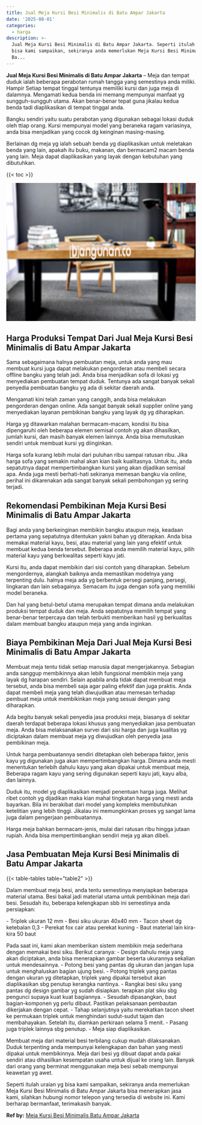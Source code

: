 ```yaml
---
title: Jual Meja Kursi Besi Minimalis di Batu Ampar Jakarta
date: '2025-08-01'
categories:
  - harga
description: >-
  Jual Meja Kursi Besi Minimalis di Batu Ampar Jakarta. Seperti itulah uraian yg
  bisa kami sampaikan, sekiranya anda memerlukan Meja Kursi Besi Minimalis di
  Ba...
---
```


**Jual Meja Kursi Besi Minimalis di Batu Ampar Jakarta** – Meja dan tempat duduk ialah beberapa perabotan rumah tangga yang semestinya anda miliki. Hampir Setiap tempat tinggal tentunya memiliki kursi dan juga meja di dalamnya. Mengamati kedua benda ini memang mempunyai manfaat yg sungguh-sungguh utama. Akan benar-benar tepat guna jikalau kedua benda tadi diaplikasikan di tempat tinggal anda.

Bangku sendiri yaitu suatu perabotan yang digunakan sebagai lokasi duduk oleh ttiap orang. Kursi mempunyai model yang beraneka ragam variasinya, anda bisa menjadikan yang cocok dg keinginan masing-masing.

Berlainan dg meja yg ialah sebuah benda yg diaplikasikan untuk meletakan benda yang lain, apakah itu buku, makanan, dan bermacam2 macam benda yang lain. Meja dapat diaplikasikan yang layak dengan kebutuhan yang dibutuhkan.

{{< toc >}}

![Jual Meja Kursi Besi Minimalis di Batu Ampar Jakarta](/images/jual-meja-besi-murah10.png)

## Harga Produksi Tempat Dari Jual Meja Kursi Besi Minimalis di Batu Ampar Jakarta

Sama sebagaimana halnya pembuatan meja, untuk anda yang mau membuat kursi juga dapat melakukan pengorderan atau membeli secara offline bangku yang telah jadi. Anda bisa menjadikan sofa di lokasi yg menyediakan pembuatan tempat duduk. Tentunya ada sangat banyak sekali penyedia pembuatan bangku yg ada di sekitar daerah anda.

Mengamati kini telah zaman yang canggih, anda bisa melakukan pengorderan dengan online. Ada sangat banyak sekali supplier online yang menyediakan layanan pembikinan bangku yang layak dg yg diharapkan.

Harga yg ditawarkan malahan bermacam-macam, kondisi itu bisa dipengaruhi oleh beberapa elemen semisal contoh yg akan dihasilkan, jumlah kursi, dan masih banyak elemen lainnya. Anda bisa memutuskan sendiri untuk membuat kursi yg diinginkan.

Harga sofa kurang lebih mulai dari puluhan ribu sampai ratusan ribu. Jika harga sofa yang semakin mahal akan kian baik kualitasnya. Untuk itu, anda sepatutnya dapat mempertimbangkan kursi yang akan dijadikan semisal apa. Anda juga mesti berhati-hati sekiranya memesan bangku via online, perihal ini dikarenakan ada sangat banyak sekali pembohongan yg sering terjadi.

## Rekomendasi Pembikinan Meja Kursi Besi Minimalis di Batu Ampar Jakarta

Bagi anda yang berkeinginan membikin bangku ataupun meja, keadaan pertama yang sepatutnya ditentukan yakni bahan yg diterapkan. Anda bisa memakai material kayu, besi, atau material yang lain yang efektif untuk membuat kedua benda tersebut. Beberapa anda memilih material kayu, pilih material kayu yang berkwalitas seperti kayu jati.

Kursi itu, anda dapat membikin dari sisi contoh yang diharapkan. Sebelum mengordernya, alangkah baiknya anda memastikan modelnya yang terpenting dulu. halnya meja ada yg berbentuk persegi panjang, persegi, lingkaran dan lain sebagainya. Semacam itu juga dengan sofa yang memiliki model beraneka.

Dan hal yang betul-betul utama merupakan tempat dimana anda melakukan produksi tempat duduk dan meja. Anda sepatutnya memilih tempat yang benar-benar terpercaya dan telah terbukti memberikan hasil yg berkualitas dalam membuat bangku ataupun meja yang anda inginkan.

## Biaya Pembikinan Meja Dari Jual Meja Kursi Besi Minimalis di Batu Ampar Jakarta

Membuat meja tentu tidak setiap manusia dapat mengerjakannya. Sebagian anda sanggup membikinnya akan lebih fungsional membikin meja yang layak dg harapan sendiri. Selain apabila anda tidak dapat membuat meja tersebut, anda bisa membeli saja agar paling efektif dan juga praktis. Anda dapat membeli meja yang telah diwujudkan atau memesan terhadap pembuat meja untuk membikinkan meja yang sesuai dengan yang diharapkan.

Ada begitu banyak sekali penyedia jasa produksi meja, biasanya di sekitar daerah terdapat beberapa lokasi khusus yang menyediakan jasa pembuatan meja. Anda bisa melaksanakan survei dari sisi harga dan juga kualitas yg diciptakan dalam membuat meja yg diwujudkan oleh penyedia jasa pembikinan meja.

Untuk harga pembuatannya sendiri ditetapkan oleh beberapa faktor, jenis kayu yg digunakan juga akan mempertimbangkan harga. Dimana anda mesti menentukan terlebih dahulu kayu yang akan dipakai untuk membuat meja, Beberapa ragam kayu yang sering digunakan seperti kayu jati, kayu alba, dan lainnya.

Duduk itu, model yg diaplikasikan menjadi penentuan harga juga. Melihat ribet contoh yg dijadikan maka kian mahal tingkatan harga yang mesti anda bayarkan. Bila ini berakibat dari model yang kompleks membutuhkan ketelitian yang lebih tinggi. Jikalau ini memungkinkan proses yg sangat lama juga dalam pengerjaan pembuatannya.

Harga meja bahkan bermacam-jenis, mulai dari ratusan ribu hingga jutaan rupiah. Anda bisa mempertimbangkan sendiri meja yg akan dibeli.

## Jasa Pembuatan Meja Kursi Besi Minimalis di Batu Ampar Jakarta

{{< table-tables table="table2" >}}

Dalam membuat meja besi, anda tentu semestinya menyiapkan beberapa material utama. Besi bakal jadi material utama untuk pembikinan meja dari besi. Sesudah itu, beberapa kelengkapan sbb ini semestinya anda persiapkan:

\- Triplek ukuran 12 mm - Besi siku ukuran 40x40 mm - Tacon sheet dg ketebalan 0,3 - Perekat fox cair atau perekat kuning - Baut material lain kira-kira 50 baut

Pada saat ini, kami akan memberikan sistem membikin meja sederhana dengan memakai besi siku. Berikut caranya: - Design dahulu meja yang akan diciptakan, anda bisa menerapkan gambar beserta ukurannya sekalian untuk mendesainnya. - Potong besi yang pantas dg ukuran dan jangan lupa untuk menghaluskan bagian ujung besi. - Potong triplek yang pantas dengan ukuran yg ditetapkan, triplek yang dipakai tersebut akan diaplikasikan sbg penutup kerangka nantinya. - Rangkai besi siku yang pantas dg design gambar yg sudah disiapkan. terapkan plat siku sbg pengunci supaya kuat kuat bagiannya. - Sesudah dipasangkan, baut bagian-komponen yg perlu dibaut. Pastikan pelaksanaan pembautan dikerjakan dengan cepat. - Tahap selanjutnya yaitu merekatkan tacon sheet ke permukaan triplek untuk menghindari sudut-sudut tajam dan membahayakan. Setelah itu, diamkan perkiraan selama 5 menit. - Pasang juga triplek lainnya sbg penutup. - Meja siap diaplikasikan.

Membuat meja dari material besi terbilang cukup mudah dilaksanakan. Duduk terpenting anda mempunyai kelengkapan dan bahan yang mesti dipakai untuk membikinnya. Meja dari besi yg dibuat dapat anda pakai sendiri atau dihasilkan kesempatan usaha untuk dijual ke orang lain. Banyak dari orang yang berminat menggunakan meja besi sebab mempunyai keawetan yg awet.

Seperti itulah uraian yg bisa kami sampaikan, sekiranya anda memerlukan Meja Kursi Besi Minimalis di Batu Ampar Jakarta bisa menerapkan jasa kami, silahkan hubungi nomor telepon yang tersedia di website ini. Kami berharap bermanfaat, terimakasih banyak.

**Ref by:** [Meja Kursi Besi Minimalis Batu Ampar Jakarta](https://id.wikipedia.org/wiki/Meja)
